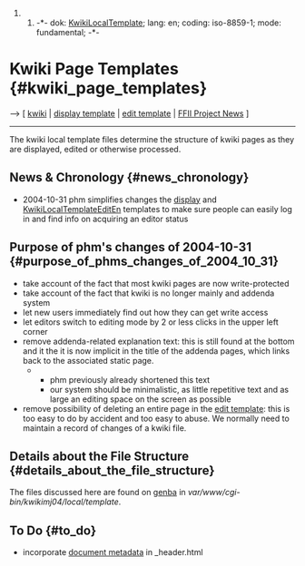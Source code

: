 1.  1.  -\*- dok: [KwikiLocalTemplate](KwikiLocalTemplate "wikilink");
        lang: en; coding: iso-8859-1; mode: fundamental; -\*-

# Kwiki Page Templates {#kwiki_page_templates}

\--\> \[ [ kwiki](KwikiEn "wikilink") \| [ display
template](KwikiLocalTemplateDisplayEn "wikilink") \| [ edit
template](KwikiLocalTemplateEditEn "wikilink") \| [ FFII Project
News](FfiiprojNewsEn "wikilink") \]

------------------------------------------------------------------------

The kwiki local template files determine the structure of kwiki pages as
they are displayed, edited or otherwise processed.

## News & Chronology {#news_chronology}

-   2004-10-31 phm simplifies changes the [
    display](KwikiLocalTemplateDisplayEn "wikilink") and
    [KwikiLocalTemplateEditEn](edit "wikilink") templates to make sure
    people can easily log in and find info on acquiring an editor status

## Purpose of phm\'s changes of 2004-10-31 {#purpose_of_phms_changes_of_2004_10_31}

-   take account of the fact that most kwiki pages are now
    write-protected
-   take account of the fact that kwiki is no longer mainly and addenda
    system
-   let new users immediately find out how they can get write access
-   let editors switch to editing mode by 2 or less clicks in the upper
    left corner
-   remove addenda-related explanation text: this is still found at the
    bottom and it the it is now implicit in the title of the addenda
    pages, which links back to the associated static page.
    -   -   phm previously already shortened this text
        -   our system should be minimalistic, as little repetitive text
            and as large an editing space on the screen as possible
-   remove possibility of deleting an entire page in the [ edit
    template](KwikiLocalTemplateEditEn "wikilink"): this is too easy to
    do by accident and too easy to abuse. We normally need to maintain a
    record of changes of a kwiki file.

## Details about the File Structure {#details_about_the_file_structure}

The files discussed here are found on [ genba](GenbaEn "wikilink") in
*var/www/cgi-bin/kwikimj04/local/template*.

## To Do {#to_do}

-   incorporate [ document metadata](DokDateEn "wikilink") in
    \_header.html
